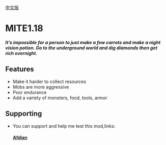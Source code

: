 [中文版](https://github.com/XiaoYuOvO/MITE1.18Pub/blob/master/README_CN.md)
# MITE1.18
**_It’s impossible for a person to just make a few carrots and make a night vision potion.
Go to the underground world and dig diamonds then get rich overnight._**
## Features
* Make it harder to collect resources
* Mobs are more aggressive
* Poor endurance
* Add a variety of monsters, food, tools, armor
 
## Supporting
 * You can support and help me test this mod,links:
    #### [Afdian](https://afdian.net/@XiaoYu233) 